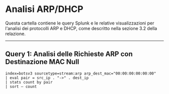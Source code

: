 # Analisi ARP/DHCP

Questa cartella contiene le query Splunk e le relative visualizzazioni per l'analisi dei protocolli ARP e DHCP, come descritto nella sezione 3.2 della relazione.

---

## Query 1: Analisi delle Richieste ARP con Destinazione MAC Null


```spl
index=botsv3 sourcetype=stream:arp arp_dest_mac="00:00:00:00:00:00"
| eval pair = src_ip . "->" . dest_ip
| stats count by pair
| sort – count

